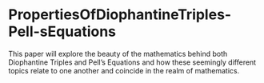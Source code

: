 # PropertiesOfDiophantineTriples-Pell-sEquations

This paper will explore the beauty of the mathematics behind both Diophantine Triples and Pell’s Equations and how these seemingly different topics relate to one another and coincide in the realm of mathematics.
